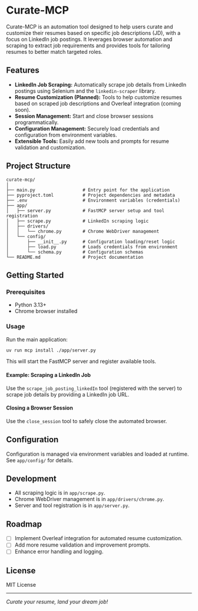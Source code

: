 # Curate-MCP

Curate-MCP is an automation tool designed to help users curate and customize their resumes based on specific job descriptions (JD), with a focus on LinkedIn job postings. It leverages browser automation and scraping to extract job requirements and provides tools for tailoring resumes to better match targeted roles.

## Features

- **LinkedIn Job Scraping:** Automatically scrape job details from LinkedIn postings using Selenium and the `linkedin-scraper` library.
- **Resume Customization (Planned):** Tools to help customize resumes based on scraped job descriptions and Overleaf integration (coming soon).
- **Session Management:** Start and close browser sessions programmatically.
- **Configuration Management:** Securely load credentials and configuration from environment variables.
- **Extensible Tools:** Easily add new tools and prompts for resume validation and customization.

## Project Structure

```
curate-mcp/
│
├── main.py                  # Entry point for the application
├── pyproject.toml           # Project dependencies and metadata
├── .env                     # Environment variables (credentials)
├── app/
│   ├── server.py            # FastMCP server setup and tool registration
│   ├── scrape.py            # LinkedIn scraping logic
│   ├── drivers/
│   │   └── chrome.py        # Chrome WebDriver management
│   └── config/
│       ├── __init__.py      # Configuration loading/reset logic
│       ├── load.py          # Loads credentials from environment
│       └── schema.py        # Configuration schemas
└── README.md                # Project documentation
```

## Getting Started

### Prerequisites

- Python 3.13+
- Chrome browser installed


### Usage

Run the main application:

```sh
uv run mcp install ./app/server.py
```

This will start the FastMCP server and register available tools.

#### Example: Scraping a LinkedIn Job

Use the `scrape_job_posting_linkedIn` tool (registered with the server) to scrape job details by providing a LinkedIn job URL.

#### Closing a Browser Session

Use the `close_session` tool to safely close the automated browser.

## Configuration

Configuration is managed via environment variables and loaded at runtime. See `app/config/` for details.

## Development

- All scraping logic is in `app/scrape.py`.
- Chrome WebDriver management is in `app/drivers/chrome.py`.
- Server and tool registration is in `app/server.py`.

## Roadmap

- [ ] Implement Overleaf integration for automated resume customization.
- [ ] Add more resume validation and improvement prompts.
- [ ] Enhance error handling and logging.

## License

MIT License

---

*Curate your resume, land your dream job!*
